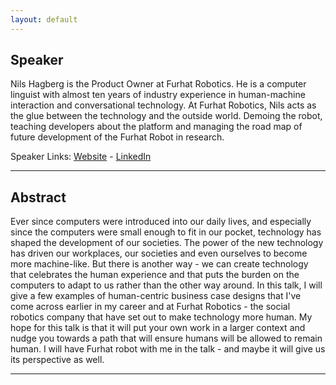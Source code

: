 ```yaml
---
layout: default
---
```

## Speaker

Nils Hagberg is the Product Owner at Furhat Robotics. He is a computer linguist with almost ten years of industry experience in human-machine interaction and conversational technology. At Furhat Robotics, Nils acts as the glue between the technology and the outside world. Demoing the robot, teaching developers about the platform and managing the road map of future development of the Furhat Robot in research.


Speaker Links: [Website](https://furhatrobotics.com/) - [LinkedIn](https://www.linkedin.com/in/nils-hagberg/)

---

## Abstract
Ever since computers were introduced into our daily lives, and especially since the computers were small enough to fit in our pocket, technology has shaped the development of our societies. The power of the new technology has driven our workplaces, our societies and even ourselves to become more machine-like. But there is another way - we can create technology that celebrates the human experience and that puts the burden on the computers to adapt to us rather than the other way around. In this talk, I will give a few examples of human-centric business case designs that I've come across earlier in my career and at Furhat Robotics - the social robotics company that have set out to make technology more human. My hope for this talk is that it will put your own work in a larger context and nudge you towards a path that will ensure humans will be allowed to remain human. I will have Furhat robot with me in the talk - and maybe it will give us its perspective as well. 

---



